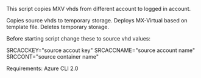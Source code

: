 This script copies MXV vhds from different account to logged in account.

Copies source vhds to temporary storage.
Deploys MX-Virtual based on template file.
Deletes temporary storage.


Before starting script change these to source vhd values:

SRCACCKEY="source accout key"
SRCACCNAME="source account name"
SRCCONT="source container name"


Requirements:
Azure CLI 2.0